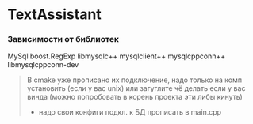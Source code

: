 # TextAssistant

### Зависимости от библиотек
MySql
boost.RegExp
libmysqlc++
mysqlclient++
mysqlcppconn++
libmysqlcppconn-dev

> В cmake уже прописано их подключение, надо только на комп установить (если у вас unix)
> или загуглите чё делать если у вас винда (можно попробовать в корень проекта эти либы кинуть)
> + надо свои конфиги подкл. к БД прописать в main.cpp

